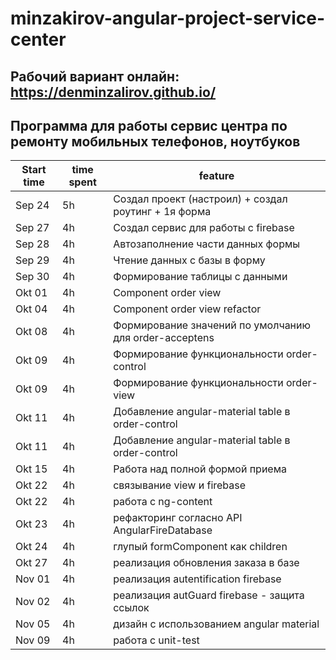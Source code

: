 # minzakirov-angular-project-service-center

## Рабочий вариант онлайн: https://denminzalirov.github.io/

## Программа для работы сервис центра по ремонту мобильных телефонов, ноутбуков

| Start time | time spent | feature |
|-----------|-------------|-------------|
| Sep 24 | 5h | Создал проект (настроил) + создал роутинг + 1я форма |
| Sep 27 | 4h | Создал сервис для работы с firebase |
| Sep 28 | 4h | Автозаполнение части данных формы |
| Sep 29 | 4h | Чтение данных с базы в форму |
| Sep 30 | 4h | Формирование таблицы с данными |
| Okt 01 | 4h | Component order view |
| Okt 04 | 4h | Component order view refactor|
| Okt 08 | 4h | Формирование значений по умолчанию для order-acceptens|
| Okt 09 | 4h | Формирование функциональности order-control|
| Okt 09 | 4h | Формирование функциональности order-view|
| Okt 11 | 4h | Добавление angular-material table в order-control|
| Okt 11 | 4h | Добавление angular-material table в order-control|
| Okt 15 | 4h | Работа над полной формой приема |
| Okt 22 | 4h | связывание view и firebase |
| Okt 22 | 4h | работа с ng-content |
| Okt 23 | 4h | рефакторинг согласно API AngularFireDatabase |
| Okt 24 | 4h | глупый formComponent как children |
| Okt 27 | 4h | реализация обновления заказа в базе |
| Nov 01 | 4h | реализация autentification firebase |
| Nov 02 | 4h | реализация autGuard firebase - защита ссылок |
| Nov 05 | 4h | дизайн с использованием angular material |
| Nov 09 | 4h | работа с unit-test |
